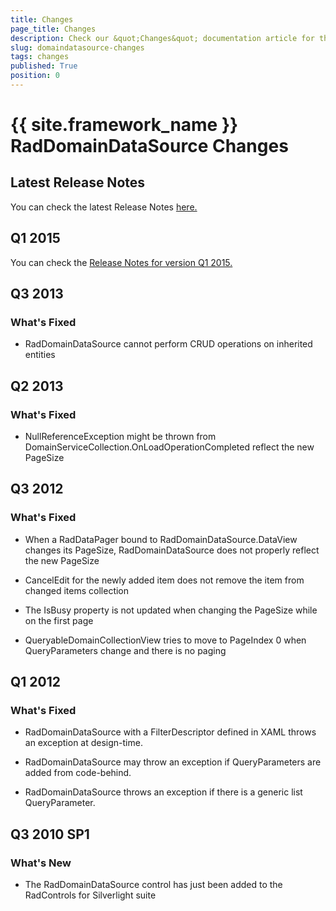 ```yaml
---
title: Changes
page_title: Changes
description: Check our &quot;Changes&quot; documentation article for the RadDomainDataSource {{ site.framework_name }} control.
slug: domaindatasource-changes
tags: changes
published: True
position: 0
---
```


# {{ site.framework_name }} RadDomainDataSource Changes



## Latest Release Notes

You can check the latest Release Notes [ here.](http://www.telerik.com/products/silverlight/whats-new/release_notes.aspx)

## Q1 2015

You can check the [Release Notes for version Q1 2015.](http://www.telerik.com/support/whats-new/silverlight/release-history/ui-for-silverlight-q1-2015)

##  Q3 2013
      
### What's Fixed
            

*  RadDomainDataSource cannot perform CRUD operations on inherited entities
                

##  Q2 2013
      
### What's Fixed
            

*  NullReferenceException might be thrown from DomainServiceCollection.OnLoadOperationCompleted reflect the new PageSize
                

##  Q3 2012
### What's Fixed
            

*  When a RadDataPager bound to RadDomainDataSource.DataView changes its PageSize, RadDomainDataSource does not properly reflect the new PageSize
                

*  CancelEdit for the newly added item does not remove the item from changed items collection
                

*  The IsBusy property is not updated when changing the PageSize while on the first page
                

*  QueryableDomainCollectionView tries to move to PageIndex 0 when QueryParameters change and there is no paging
                

##  Q1 2012
      
### What's Fixed
            

*  RadDomainDataSource with a FilterDescriptor defined in XAML throws an exception at design-time.
                

*  RadDomainDataSource may throw an exception if QueryParameters are added from code-behind.
                

*  RadDomainDataSource throws an exception if there is a generic list QueryParameter.
                

##  Q3 2010 SP1
### What's New
* The RadDomainDataSource control has just been added to the RadControls for Silverlight suite
